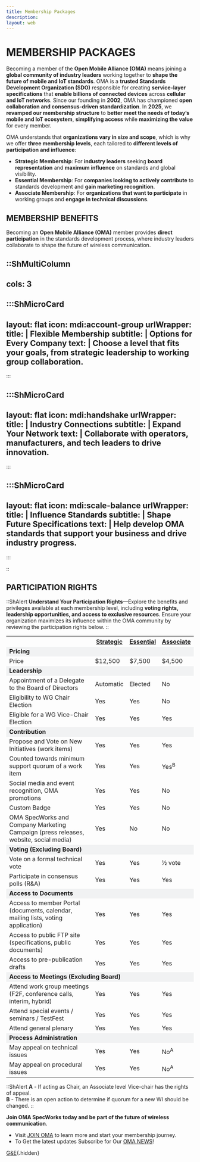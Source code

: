 ```yaml
---
title: Membership Packages
description:
layout: web
---
```


# MEMBERSHIP PACKAGES

Becoming a member of the **Open Mobile Alliance (OMA)** means joining a **global community of industry leaders** working together to **shape the future of mobile and IoT standards**. OMA is a **trusted Standards Development Organization (SDO)** responsible for creating **service-layer specifications** that **enable billions of connected devices** across **cellular and IoT networks**. Since our founding in **2002**, OMA has championed **open collaboration and consensus-driven standardization**. In **2025**, we **revamped our membership structure** to **better meet the needs of today’s mobile and IoT ecosystem**, **simplifying access** while **maximizing the value** for every member.

OMA understands that **organizations vary in size and scope**, which is why we offer **three membership levels**, each tailored to **different levels of participation and influence**:

- **Strategic Membership**: For **industry leaders** seeking **board representation** and **maximum influence** on standards and global visibility.
- **Essential Membership**: For **companies looking to actively contribute** to standards development and **gain marketing recognition**.
- **Associate Membership**: For **organizations that want to participate** in working groups and **engage in technical discussions**.

## MEMBERSHIP BENEFITS

Becoming an **Open Mobile Alliance (OMA)** member provides **direct participation** in the standards development process, where industry leaders collaborate to shape the future of wireless communication.  

::ShMultiColumn
---
cols: 3
---

  :::ShMicroCard
  ---
  layout: flat
  icon: mdi:account-group
  urlWrapper:
  title: |
      Flexible Membership
  subtitle: |
      Options for Every Company
  text: |
      Choose a level that fits your goals, from **strategic leadership** to **working group collaboration**.
  ---
  :::

  :::ShMicroCard
  ---
  layout: flat
  icon: mdi:handshake
  urlWrapper: 
  title: |
      Industry Connections
  subtitle: |
      Expand Your Network
  text: |
      Collaborate with **operators, manufacturers, and tech leaders** to **drive innovation**.
  ---
  :::

  :::ShMicroCard
  ---
  layout: flat
  icon: mdi:scale-balance
  urlWrapper: 
  title: |
      Influence Standards
  subtitle: |
      Shape Future Specifications
  text: |
      Help **develop OMA standards** that **support your business and drive industry progress**.
  ---
  :::

::

## PARTICIPATION RIGHTS

::ShAlert
**Understand Your Participation Rights**—Explore the benefits and privileges available at each membership level, including **voting rights, leadership opportunities, and access to exclusive resources**. Ensure your organization maximizes its influence within the OMA community by reviewing the participation rights below.
::

<table class="membership-table" width="100%" cellpadding="0" cellspacing="0" border="0">
  <tr>
    <th width="52%">&nbsp;</td>
    <th width="12%"><a href="/omaspecworks/membership/benefits#_1-strategic-membership"><strong>Strategic</strong></a></th>
    <th width="12%"><a href="/omaspecworks/membership/benefits#_2-essential-membership"><strong>Essential</strong></a></th>
    <th width="12%"><a href="/omaspecworks/membership/benefits#_3-associate-membership"><strong>Associate</strong></a></th>
  </tr>
  <tr style="background-color: #f1f2f3"><td class="bkg-blue color-white" colspan="4"><strong>Pricing</strong></td></tr>
  <tr>
   <td>Price</td>
   <td>$12,500</td>
   <td>$7,500</td>
   <td>$4,500</td>
  </tr>
  <tr style="background-color: #f1f2f3"><td class="bkg-blue color-white" colspan="4"><strong>Leadership</strong></td></tr>
  <tr>
   <td>Appointment of a Delegate to the Board of Directors</td>
   <td>Automatic</td>
   <td>Elected</td>
   <td>No</td>
   </tr>
  <tr>
   <td>Eligibility to WG Chair Election</td>
   <td>Yes</td>
   <td>Yes</td>
   <td>No</td>
  </tr>
  <tr>
   <td>Eligible for a WG Vice-Chair Election</td>
   <td>Yes</td>
   <td>Yes</td>
   <td>Yes</td>
  </tr>   
  <tr style="background-color: #f1f2f3"><td class="bkg-blue color-white" colspan="4"><strong>Contribution</strong></td></tr>
  <tr>
   <td>Propose and Vote on New Initiatives (work items)
</td>
   <td>Yes</td>
   <td>Yes</td>
   <td>Yes</td>
  </tr> 
  <tr>
   <td>Counted towards minimum support quorum of a work item</td>
   <td>Yes</td>
   <td>Yes</td>
   <td>Yes<sup>B</sup></td>
  </tr> 
      
  <tr>
   <td>Social media and event recognition, OMA promotions</td>
   <td>Yes</td>
   <td>Yes</td>
   <td>No</td>
  </tr> 
  <tr>
   <td>Custom Badge</td>
   <td>Yes</td>
   <td>Yes</td>
   <td>No</td>
   <tr>
   <td>OMA SpecWorks and Company Marketing Campaign (press releases, website, social media)</td>
   <td>Yes</td>
   <td>No</td>
   <td>No</td>
  </tr>
  </tr>        
  <tr style="background-color: #f1f2f3"><td class="bkg-blue color-white" colspan="4"><strong>Voting (Excluding Board)</strong></td></tr>
  <tr>
   <td>Vote on a formal technical vote</td>
   <td>Yes</td>
   <td>Yes</td>
   <td>&frac12; vote</td>
  </tr> 
  <tr>
   <td>Participate in consensus polls (R&A)</td>
   <td>Yes</td>
   <td>Yes</td>
   <td>Yes</td>
  </tr>  
  <tr style="background-color: #f1f2f3"><td class="bkg-blue color-white" colspan="4"><strong>Access to Documents</strong></td></tr>
  <tr>
   <td>Access to member Portal (documents, calendar, mailing lists, voting application)</td>
   <td>Yes</td>
   <td>Yes</td>
   <td>Yes</td>
  </tr>  
  <tr>
   <td>Access to public FTP site (specifications, public documents)</td>
   <td>Yes</td>
   <td>Yes</td>
   <td>Yes</td>
  </tr> 
  <tr>
   <td>Access to pre-publication drafts</td>
   <td>Yes</td>
   <td>Yes</td>
   <td>Yes</td>
  </tr>      
  <tr style="background-color: #f1f2f3"><td class="bkg-blue color-white" colspan="4"><strong>Access to Meetings (Excluding Board)</strong></td></tr>
  <tr>
   <td>Attend work group meetings (F2F, conference calls, interim, hybrid)</td>
   <td>Yes</td>
   <td>Yes</td>
   <td>Yes</td>
  </tr>  
  <tr>
   <td>Attend special events / seminars / TestFest</td>
   <td>Yes</td>
   <td>Yes</td>
   <td>Yes</td>
  </tr> 
  <tr>
   <td>Attend general plenary</td>
   <td>Yes</td>
   <td>Yes</td>
   <td>Yes</td>
  </tr> 
  <tr style="background-color: #f1f2f3"><td class="bkg-blue color-white" colspan="4"><strong>Process Administration</strong></td></tr>
  <tr>
   <td>May appeal on technical issues</td>
   <td>Yes</td>
   <td>Yes</td>
   <td>No<sup>A</sup></td>
  </tr>
  <tr>
   <td>May appeal on procedural issues</td>
   <td>Yes</td>
   <td>Yes</td>
   <td>No<sup>A</sup></td>
  </tr>            
</table>

::ShAlert
**A** - If acting as Chair, an Associate level Vice-chair has the rights of appeal. </br>
**B** - There is an open action to determine if quorum for a new WI should be changed.
::

**Join OMA SpecWorks today and be part of the future of wireless communication**. 
- Visit [JOIN OMA](/join/#joining-oma) to learn more and start your membership journey.
- To Get the latest updates Subscribe for Our [OMA NEWS](/about/subscription)!


[G&E](/join/ge-packet){.hidden}